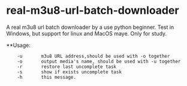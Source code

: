 # real-m3u8-url-batch-downloader
A real m3u8 url batch downloader by a use python beginner. Test in Windows, but support for linux and MacOS maye. Only for study.

**Usage:

        -u       m3u8 URL address,should be used with -o together
        -o       output media's name, should be used with -u together
        -r       restore last uncomplete task
        -s       show if exists uncomplete task
        -h       this message.
